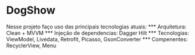 # DogShow
Nesse projeto faço uso das principais tecnologias atuais:
*** Arquitetura: 
Clean + MVVM
*** Injeção de dependencias: 
Dagger Hilt
*** Tecnologias: 
ViewModel, Livedata, Retrofit, Picasso, GsonConverter
*** Compenentes:
RecyclerView, Menu

